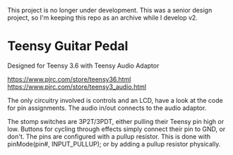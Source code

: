 This project is no longer under development.
This was a senior design project, so I'm keeping this repo as an archive while I develop v2.

# Teensy Guitar Pedal
Designed for Teensy 3.6 with Teensy Audio Adaptor

https://www.pjrc.com/store/teensy36.html <br>
https://www.pjrc.com/store/teensy3_audio.html

The only circuitry involved is controls and an LCD, have a look at the code for pin assignments. The audio in/out connects to the audio adaptor.

The stomp switches are 3P2T/3PDT, either pulling their Teensy pin high or low. Buttons for cycling through effects simply connect their pin to GND, or don't. The pins are configured with a pullup resistor. This is done with pinMode(pin#, INPUT_PULLUP); or by adding a pullup resistor physically.

